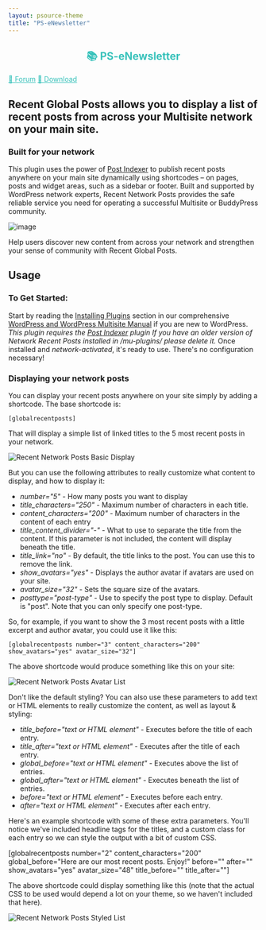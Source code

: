 ```yaml
---
layout: psource-theme
title: "PS-eNewsletter"
---
```


<h2 align="center" style="color:#38c2bb;">📚 PS-eNewsletter</h2>

<div class="menu">
  <a href="https://github.com/cp-psource/recent-global-posts/discussions" style="color:#38c2bb;">💬 Forum</a>
  <a href="https://github.com/cp-psource/recent-global-posts/releases" style="color:#38c2bb;">📝 Download</a>
</div>



## Recent Global Posts allows you to display a list of recent posts from across your Multisite network on your main site.

### Built for your network

This plugin uses the power of [Post Indexer](http://premium.wpmudev.org/project/post-indexer/ "Post Indexer") to publish recent posts anywhere on your main site dynamically using shortcodes – on pages, posts and widget areas, such as a sidebar or footer. Built and supported by WordPress network experts, Recent Network Posts provides the safe reliable service you need for operating a successful Multisite or BuddyPress community. 

![image](http://premium.wpmudev.org/wp-content/uploads/2009/06/latestposts.jpg)

 Help users discover new content from across your network and strengthen your sense of community with Recent Global Posts.

## Usage

### To Get Started:

Start by reading the [Installing Plugins](https://wpmudev.com/docs/using-wordpress/installing-wordpress-plugins/) section in our comprehensive [WordPress and WordPress Multisite Manual](https://premium.wpmudev.org/wpmu-manual/) if you are new to WordPress. _This plugin requires the [Post Indexer](https://premium.wpmudev.org/project/post-indexer) plugin_ _If you have an older version of Network Recent Posts installed in /mu-plugins/ please delete it._ Once installed and _network-activated_, it's ready to use. There's no configuration necessary!

### Displaying your network posts

You can display your recent posts anywhere on your site simply by adding a shortcode. The base shortcode is:

    [globalrecentposts]

That will display a simple list of linked titles to the 5 most recent posts in your network. 

![Recent Network Posts Basic Display](https://premium.wpmudev.org/wp-content/uploads/2009/06/recent-network-posts-3000-basic-list.png)

 But you can use the following attributes to really customize what content to display, and how to display it:

*   _number="5"_ - How many posts you want to display
*   _title_characters="250"_ - Maximum number of characters in each title.
*   _content_characters="200"_ - Maximum number of characters in the content of each entry
*   _title_content_divider="-"_ - What to use to separate the title from the content. If this parameter is not included, the content will display beneath the title.
*   _title_link="no"_ - By default, the title links to the post. You can use this to remove the link.
*   _show_avatars="yes"_ - Displays the author avatar if avatars are used on your site.
*   _avatar_size="32"_ - Sets the square size of the avatars.
*   _posttype="post-type"_ - Use to specify the post type to display. Default is "post". Note that you can only specify one post-type.

So, for example, if you want to show the 3 most recent posts with a little excerpt and author avatar, you could use it like this:

    [globalrecentposts number="3" content_characters="200" show_avatars="yes" avatar_size="32"]

The above shortcode would produce something like this on your site: 

![Recent Network Posts Avatar List](https://premium.wpmudev.org/wp-content/uploads/2009/06/recent-network-posts-3000-avatar-list.png)

 Don't like the default styling? You can also use these parameters to add text or HTML elements to really customize the content, as well as layout & styling:

*   _title_before="text or HTML element"_ - Executes before the title of each entry.
*   _title_after="text or HTML element"_ - Executes after the title of each entry.
*   _global_before="text or HTML element"_ - Executes above the list of entries.
*   _global_after="text or HTML element"_ - Executes beneath the list of entries.
*   _before="text or HTML element"_ - Executes before each entry.
*   _after="text or HTML element"_ - Executes after each entry.

Here's an example shortcode with some of these extra parameters. You'll notice we've included headline tags for the titles, and a custom class for each entry so we can style the output with a bit of custom CSS.

[globalrecentposts number="2" content_characters="200" global_before="Here are our most recent posts. Enjoy!" before="" after="" show_avatars="yes" avatar_size="48" title_before="" title_after=""]

The above shortcode could display something like this (note that the actual CSS to be used would depend a lot on your theme, so we haven't included that here). 

![Recent Network Posts Styled List](https://premium.wpmudev.org/wp-content/uploads/2009/06/recent-network-posts-3000-styled-list.png)